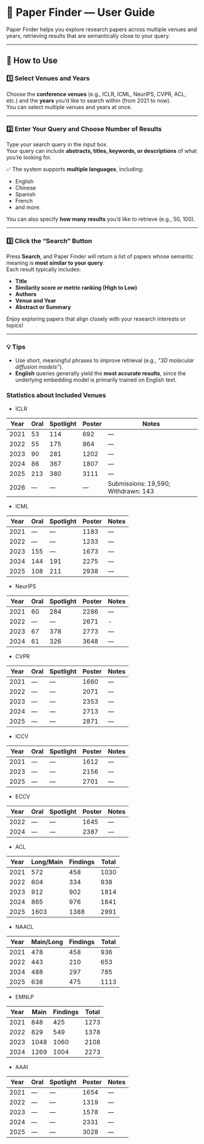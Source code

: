 # 🧭 Paper Finder — User Guide

Paper Finder helps you explore research papers across multiple venues and years, retrieving results that are semantically close to your query.

---

## 🧩 How to Use

### **1️⃣ Select Venues and Years**
Choose the **conference venues** (e.g., ICLR, ICML, NeurIPS, CVPR, ACL, etc.) and the **years** you’d like to search within (from 2021 to now).  
You can select multiple venues and years at once.

---

### **2️⃣ Enter Your Query and Choose Number of Results**
Type your search query in the input box.  
Your query can include **abstracts, titles, keywords, or descriptions** of what you’re looking for.  

✅ The system supports **multiple languages**, including:
- English  
- Chinese  
- Spanish  
- French  
- and more.

You can also specify **how many results** you’d like to retrieve (e.g., 50, 100).

---

### **3️⃣ Click the “Search” Button**
Press **Search**, and Paper Finder will return a list of papers whose semantic meaning is **most similar to your query**.  
Each result typically includes:
- **Title**
- **Similarity score or metric ranking (High to Low)**
- **Authors**
- **Venue and Year**
- **Abstract or Summary**

Enjoy exploring papers that align closely with your research interests or topics!

---

### 💡 Tips
- Use short, meaningful phrases to improve retrieval (e.g., *“3D molecular diffusion models”*).  
- **English** queries generally yield the **most accurate results**, since the underlying embedding model is primarily trained on English text.  
  

### Statistics about Included Venues

- ICLR

| Year | Oral | Spotlight | Poster | Notes                               |
| ---- | ---- | --------- | ------ | ----------------------------------- |
| 2021 | 53   | 114       | 692    | —                                   |
| 2022 | 55   | 175       | 864    | —                                   |
| 2023 | 90   | 281       | 1202   | —                                   |
| 2024 | 86   | 367       | 1807   | —                                   |
| 2025 | 213  | 380       | 3111   | —                                   |
| 2026 | —    | —         | —      | Submissions: 19,590; Withdrawn: 143 |

- ICML

| Year | Oral | Spotlight | Poster | Notes             |
| ---- | ---- | --------- | ------ | ----------------- |
| 2021 | —    | —         | 1183   | —                 |
| 2022 | —    | —         | 1233   | —                 |
| 2023 | 155    | —         | 1673   | —                 |
| 2024 | 144  | 191       | 2275   | —                 |
| 2025 | 108  | 211       | 2938   | —                 |

- NeurIPS

| Year | Oral | Spotlight | Poster | Notes                          |
| ---- | ---- | --------- | ------ | ------------------------------ |
| 2021 | 60   | 284       | 2286   | —                              |
| 2022 | —    | —         | 2671   | -                              |
| 2023 | 67   | 378       | 2773   | —                              |
| 2024 | 61   | 326       | 3648   | —                              |


- CVPR

| Year | Oral | Spotlight | Poster | Notes |
| ---- | ---- | --------- | ------ | ----- |
| 2021 | —    | —         | 1660   | —     |
| 2022 | —    | —         | 2071   | —     |
| 2023 | —    | —         | 2353   | —     |
| 2024 | —    | —         | 2713   | —     |
| 2025 | —    | —         | 2871   | —     |

- ICCV

| Year | Oral | Spotlight | Poster | Notes |
| ---- | ---- | --------- | ------ | ----- |
| 2021 | —    | —         | 1612   | —     |
| 2023 | —    | —         | 2156   | —     |
| 2025 | —    | —         | 2701   | —     |

- ECCV

| Year | Oral | Spotlight | Poster | Notes |
| ---- | ---- | --------- | ------ | ----- |
| 2022 | —    | —         | 1645   | —     |
| 2024 | —    | —         | 2387   | —     |

- ACL

| Year | Long/Main | Findings | Total |
| ---- | --------- | -------- | ----- |
| 2021 | 572       | 458      | 1030  |
| 2022 | 604       | 334      | 938   |
| 2023 | 912       | 902      | 1814  |
| 2024 | 865       | 976      | 1841  |
| 2025 | 1603      | 1388     | 2991  |

- NAACL

| Year | Main/Long | Findings | Total |
| ---- | --------- | -------- | ----- |
| 2021 | 478       | 458      | 936   |
| 2022 | 443       | 210      | 653   |
| 2024 | 488       | 297      | 785   |
| 2025 | 638       | 475      | 1113  |

- EMNLP

| Year | Main | Findings | Total |
| ---- | ---- | -------- | ----- |
| 2021 | 848  | 425      | 1273  |
| 2022 | 829  | 549      | 1378  |
| 2023 | 1048 | 1060     | 2108  |
| 2024 | 1269 | 1004     | 2273  |

- AAAI

| Year | Oral | Spotlight | Poster | Notes |
| ---- | ---- | --------- | ------ | ----- |
| 2021 | —    | —         | 1654   | —     |
| 2022 | —    | —         | 1319   | —     |
| 2023 | —    | —         | 1578   | —     |
| 2024 | —    | —         | 2331   | —     |
| 2025 | —    | —         | 3028   | —     |







